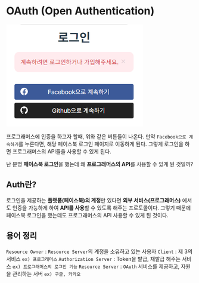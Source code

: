 # OAuth (Open Authentication)

![what-is-OAuth-01](../images/what-is-OAuth-01.png)

프로그래머스에 인증을 하고자 할때, 위와 같은 버튼들이 나온다. 만약 `Facebook으로 계속하기`를 누른다면, 해당 페이스북 로그인 페이지로 이동하게 된다. 그렇게 로그인을 하면 프로그래머스의 API들을 사용할 수 있게 된다.

난 분명 **페이스북 로그인**을 했는데 왜 **프로그래머스의 API**를 사용할 수 있게 된 것일까?

## Auth란?
로그인을 제공하는 **플랫폼(페이스북)의 계정**만 있다면 **외부 서비스(프로그래머스)** 에서도 인증을 가능하게 하여 **API를 사용**할 수 있도록 해주는 프로토콜이다.
그렇기 때문에 페이스북 로그인을 했는데도 프로그래머스의 API 사용할 수 있게 된 것이다.

## 용어 정리
`Resource Owner` : `Resource Server`의 계정을 소유하고 있는 사용자
`Client` : 제 3의 서비스 `ex) 프로그래머스`
`Authorization Server` : Token을 발급, 재발급 해주는 서비스 `ex) 프로그래머스의 로그인 기능`
`Resource Server` : `OAuth` 서비스를 제공하고, 자원을 관리하는 서버 `ex) 구글, 카카오`
